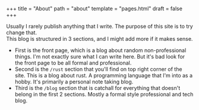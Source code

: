 +++
title = "About"
path = "about"
template = "pages.html"
draft = false
+++


Usually I rarely publish anything that I write. The purpose of this site is to try change that. \
This blog is structured in 3 sections, and I might add more if it makes sense. 
 * First is the front page, which is a blog about random non-professional things. I'm not exactly sure what I can write here. But it's bad look for the front page to be all formal and professional. 
 * Second is the `/rust` section that you'll find on top right corner of the site. This is a blog about rust. A programming language that I'm into as a hobby. It's primarily a personal note taking blog. 
 * Third is the `/blog` section that is catchall for everything that doesn't belong in the first 2 sections. Mostly a formal style professional and tech blog. 